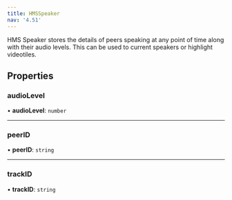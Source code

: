 ```yaml
---
title: HMSSpeaker
nav: '4.51'
---
```


HMS Speaker stores the details of peers speaking at any point of time along with
their audio levels. This can be used to current speakers or highlight videotiles.

## Properties

### audioLevel

• **audioLevel**: `number`

---

### peerID

• **peerID**: `string`

---

### trackID

• **trackID**: `string`
